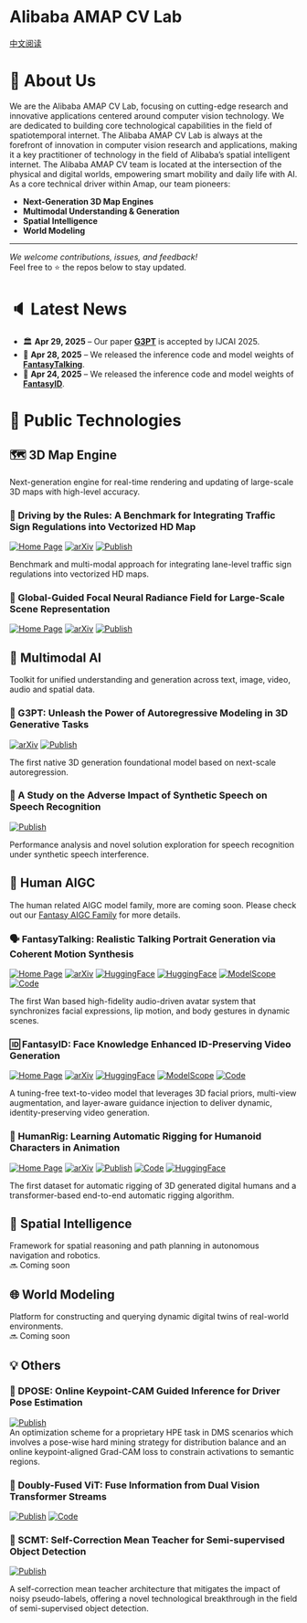 # Alibaba AMAP CV Lab

[中文阅读](README_zh.md)

# 👋 About Us

We are the Alibaba AMAP CV Lab, focusing on cutting-edge research and innovative applications centered around computer vision technology. We are dedicated to building core technological capabilities in the field of spatiotemporal internet. The Alibaba AMAP CV Lab is always at the forefront of innovation in computer vision research and applications, making it a key practitioner of technology in the field of Alibaba’s spatial intelligent internet. The Alibaba AMAP CV team is located at the intersection of the physical and digital worlds, empowering smart mobility and daily life with AI. As a core technical driver within Amap, our team pioneers:
- **Next-Generation 3D Map Engines**  
- **Multimodal Understanding & Generation**  
- **Spatial Intelligence**  
- **World Modeling**
---

_We welcome contributions, issues, and feedback!_  
Feel free to ⭐ the repos below to stay updated.

# 🔈 Latest News

- 🏛 **Apr 29, 2025** – Our paper [**G3PT**](https://arxiv.org/abs/2409.06322) is accepted by IJCAI 2025.
- 📢 **Apr 28, 2025** – We released the inference code and model weights of [**FantasyTalking**](https://fantasy-amap.github.io/fantasy-talking/).  
- 📢 **Apr 24, 2025** – We released the inference code and model weights of [**FantasyID**](https://fantasy-amap.github.io/fantasy-id/).

# 🔧 Public Technologies

<!-- 

3D Map Engine

-->

## 🗺️ 3D Map Engine  

Next-generation engine for real-time rendering and updating of large-scale 3D maps with high-level accuracy.  

### 📑 Driving by the Rules: A Benchmark for Integrating Traffic Sign Regulations into Vectorized HD Map 

[![Home Page](https://img.shields.io/badge/🌐%20%20Project-MapDR-blue.svg)](https://miv-xjtu.github.io/MapDR/)
[![arXiv](https://img.shields.io/badge/Arxiv-2410.23780-b31b1b.svg?logo=arXiv)](https://arxiv.org/abs/2410.23780)
[![Publish](https://img.shields.io/badge/🏛%20%20Conference-CVPR%202025-green)](https://arxiv.org/abs/2410.23780)

<!-- [![Publish](https://img.shields.io/badge/Conference-CVPR%202025-green?logo=ieee&logoColor=white&style=flat)](https://arxiv.org/abs/2410.23780) -->
<!-- ![Open Access](https://img.shields.io/badge/Open%20Access-Free-F68212?logo=openaccess&logoColor=white&style=flat-square) -->

Benchmark and multi-modal approach for integrating lane-level traffic sign regulations into vectorized HD maps.

### 📑 Global-Guided Focal Neural Radiance Field for Large-Scale Scene Representation

[![Home Page](https://img.shields.io/badge/🌐%20%20Project-GF%20NeRF-blue.svg)](https://shaomq2187.github.io/GF-NeRF/)
[![arXiv](https://img.shields.io/badge/Arxiv-2403.12839-b31b1b.svg?logo=arXiv)](https://arxiv.org/abs/2403.12839)
[![Publish](https://img.shields.io/badge/🏛%20%20Conference-WACV%202025-green)](https://ieeexplore.ieee.org/abstract/document/10943871)

<!-- 

Multimodal AI

-->

## 🌈 Multimodal AI  
Toolkit for unified understanding and generation across text, image, video, audio and spatial data.  

### 📑 G3PT: Unleash the Power of Autoregressive Modeling in 3D Generative Tasks

[![arXiv](https://img.shields.io/badge/Arxiv-2409.06322-b31b1b.svg?logo=arXiv)](https://arxiv.org/abs/2409.06322) 
[![Publish](https://img.shields.io/badge/🏛%20%20Conference-IJCAI%202025-green)](https://arxiv.org/abs/2409.06322)

The first native 3D generation foundational model based on next-scale autoregression.

### 📑 A Study on the Adverse Impact of Synthetic Speech on Speech Recognition

[![Publish](https://img.shields.io/badge/🏛%20%20Conference-ICASSP%202024-green)](https://ieeexplore.ieee.org/stamp/stamp.jsp?tp=&arnumber=10446991)

Performance analysis and novel solution exploration for speech recognition under synthetic speech interference.

<!-- 

Human AIGC

-->

## 🤖 Human AIGC

The human related AIGC model family, more are coming soon. Please check out our [Fantasy AIGC Family](https://github.com/Fantasy-AMAP) for more details.

### 🗣️ FantasyTalking: Realistic Talking Portrait Generation via Coherent Motion Synthesis
  
[![Home Page](https://img.shields.io/badge/🌐%20%20Project-FantasyTalking-blue.svg)](https://fantasy-amap.github.io/fantasy-talking/)
[![arXiv](https://img.shields.io/badge/Arxiv-2504.04842-b31b1b.svg?logo=arXiv)](https://arxiv.org/abs/2504.04842)
[![HuggingFace](https://img.shields.io/badge/🤗-HuggingFace-FFD21E.svg)](https://huggingface.co/acvlab/FantasyID)
[![HuggingFace](https://img.shields.io/badge/🤗-Space-FFD21E.svg)](https://huggingface.co/spaces/acvlab/FantasyTalking)
[![ModelScope](https://img.shields.io/badge/🤖-ModelScope-604DF4.svg)](https://modelscope.cn/models/amap_cvlab/FantasyTalking)
[![Code](https://img.shields.io/badge/Code-GitHub-181717.svg)](https://github.com/Fantasy-AMAP/fantasy-talking)

The first Wan based high-fidelity audio-driven avatar system that synchronizes facial expressions, lip motion, and body gestures in dynamic scenes. 

### 🆔 FantasyID: Face Knowledge Enhanced ID-Preserving Video Generation

[![Home Page](https://img.shields.io/badge/🌐%20%20Project-FantasyID-blue.svg)](https://fantasy-amap.github.io/fantasy-id/)
[![arXiv](https://img.shields.io/badge/Arxiv-2502.13995-b31b1b.svg?logo=arXiv)](https://arxiv.org/pdf/2502.13995)
[![HuggingFace](https://img.shields.io/badge/🤗-HuggingFace-FFD21E.svg)](https://huggingface.co/acvlab/FantasyID)
[![ModelScope](https://img.shields.io/badge/🤖-ModelScope-604DF4.svg)](https://modelscope.cn/models/amap_cvlab/FantasyID)
[![Code](https://img.shields.io/badge/GitHub-Code-181717.svg?logo=GitHub)](https://github.com/Fantasy-AMAP/fantasy-id)

A tuning-free text-to-video model that leverages 3D facial priors, multi-view augmentation, and layer-aware guidance injection to deliver dynamic, identity-preserving video generation.

### 📑 HumanRig: Learning Automatic Rigging for Humanoid Characters in Animation

[![Home Page](https://img.shields.io/badge/🌐%20%20Project-HumanRig-blue.svg)](https://c8241998.github.io/HumanRig/)
[![arXiv](https://img.shields.io/badge/Arxiv-2412.02317-b31b1b.svg?logo=arXiv)](https://arxiv.org/abs/2412.02317)
[![Publish](https://img.shields.io/badge/🏛%20%20Conference-CVPR%202025-green)](https://arxiv.org/abs/2412.02317)
[![Code](https://img.shields.io/badge/GitHub-Code-181717.svg?logo=GitHub)](https://github.com/c8241998/HumanRig)
[![HuggingFace](https://img.shields.io/badge/🤗-Datasets-FFD21E.svg)](https://huggingface.co/datasets/jellyczd/HumanRig)

The first dataset for automatic rigging of 3D generated digital humans and a transformer-based end-to-end automatic rigging algorithm.


<!-- 

Comming Soon

-->


## 📐 Spatial Intelligence  
Framework for spatial reasoning and path planning in autonomous navigation and robotics.  
🔜 Coming soon

## 🌐 World Modeling  
Platform for constructing and querying dynamic digital twins of real-world environments.  
🔜 Coming soon

<!-- 

Human AIGC

-->

## 💡 Others


### 📑 DPOSE: Online Keypoint-CAM Guided Inference for Driver Pose Estimation

[![Publish](https://img.shields.io/badge/🏛%20%20Conference-CVPR%202023-green)](https://openaccess.thecvf.com/content/CVPR2023W/Precognition/papers/Guo_DPOSE_Online_Keypoint-CAM_Guided_Inference_for_Driver_Pose_Estimation_With_CVPRW_2023_paper.pdf)  
An optimization scheme for a proprietary HPE task in DMS scenarios which involves a pose-wise hard mining strategy for distribution balance and an online keypoint-aligned Grad-CAM loss to constrain activations to semantic regions.


### 🤖 Doubly-Fused ViT: Fuse Information from Dual Vision Transformer Streams

[![Publish](https://img.shields.io/badge/🏛%20%20Conference-ECCV%202022-green)](https://www.ecva.net/papers/eccv_2022/papers_ECCV/papers/136830723.pdf)
[![Code](https://img.shields.io/badge/GitHub-Code-181717.svg?logo=GitHub)](https://github.com/ginobilinie/DFvT)


### 📑 SCMT: Self-Correction Mean Teacher for Semi-supervised Object Detection

[![Publish](https://img.shields.io/badge/🏛%20%20Conference-IJCAI%202022-green)](https://www.ijcai.org/proceedings/2022/0207.pdf)

A self-correction mean teacher architecture that mitigates the impact of noisy pseudo-labels, offering a novel technological breakthrough in the field of semi-supervised object detection.
